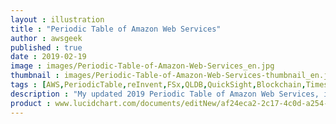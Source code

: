 ```yaml
---
layout : illustration
title : "Periodic Table of Amazon Web Services"
author : awsgeek
published : true
date : 2019-02-19
image : images/Periodic-Table-of-Amazon-Web-Services_en.jpg
thumbnail : images/Periodic-Table-of-Amazon-Web-Services-thumbnail_en.jpg
tags : [AWS,PeriodicTable,reInvent,FSx,QLDB,QuickSight,Blockchain,Timestream,GroundTruth,Forecast,VisualNotes]
description : "My updated 2019 Periodic Table of Amazon Web Services, including new services announced at re:Invent 2018. Created with @LucidChart"
product : www.lucidchart.com/documents/editNew/af24eca2-2c17-4c0d-a254-1d996d9dfb2e
---
```

